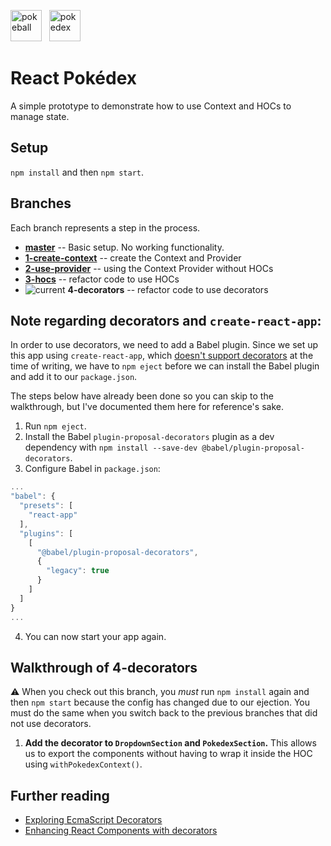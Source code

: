 <img src="https://i.dlpng.com/static/png/89133_thumb.png" alt="pokeball" height="50"/> &nbsp; <img src="https://people.rit.edu/jrm2516/330/gamedex/pokedex.png" alt="pokedex" height="50"/>  

# React Pokédex 

A simple prototype to demonstrate how to use Context and HOCs to manage state. 

## Setup
`npm install` and then `npm start`.

## Branches
Each branch represents a step in the process.

- **[master](https://github.com/siuangie91/react-pokedex/tree/master)** -- Basic setup. No working functionality.
- **[1-create-context](https://github.com/siuangie91/react-pokedex/tree/1-create-context)** -- create the Context and Provider
- **[2-use-provider](https://github.com/siuangie91/react-pokedex/tree/2-use-provider)** -- using the Context Provider without HOCs
- **[3-hocs](https://github.com/siuangie91/react-pokedex/tree/3-hocs)** -- refactor code to use HOCs
- ![current](https://img.shields.io/badge/current-blue.svg) **4-decorators** -- refactor code to use decorators

## Note regarding decorators and `create-react-app`:

In order to use decorators, we need to add a Babel plugin. Since we set up this app using `create-react-app`, which [doesn't support decorators](https://facebook.github.io/create-react-app/docs/can-i-use-decorators) at the time of writing, we have to `npm eject` before we can install the Babel plugin and add it to our `package.json`.

The steps below have already been done so you can skip to the walkthrough, but I've documented them here for reference's sake.
1. Run `npm eject`.
2. Install the Babel `plugin-proposal-decorators` plugin as a dev dependency with `npm install --save-dev @babel/plugin-proposal-decorators`.
3. Configure Babel in `package.json`:
```javascript
...
"babel": {
  "presets": [
    "react-app"
  ],
  "plugins": [
    [
      "@babel/plugin-proposal-decorators",
      {
        "legacy": true
      }
    ]
  ]
}
...
```
4. You can now start your app again.

## Walkthrough of 4-decorators
:warning: When you check out this branch, you _must_ run `npm install` again and then `npm start` because the config has changed due to our ejection. You must do the same when you switch back to the previous branches that did not use decorators.

1. **Add the decorator to `DropdownSection` and `PokedexSection`.** This allows us to export the components without having to wrap it inside the HOC using `withPokedexContext()`.

## Further reading

- [Exploring EcmaScript Decorators](https://medium.com/google-developers/exploring-es7-decorators-76ecb65fb841)
- [Enhancing React Components with decorators](https://medium.com/@gigobyte/enhancing-react-components-with-decorators-441320e8606a)